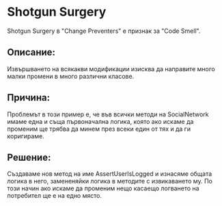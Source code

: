 ﻿# Shotgun Surgery

Shotgun Surgery в "Change Preventers" е признак за "Code Smell".

## Описание:
Извършването на всякакви модификации изисква да направите много малки промени в много различни класове.

## Причина:
Проблемът в този пример е, че във всички методи на SocialNetwork имаме една и съща първоначална логика,
която ако искаме да променим ще трябва да минем през всеки един от тях и да ги коригираме.

## Решение:
Създаваме нов метод на име AssertUserIsLogged и изнасяме общата логика в него, замененяйки логика
в методите с извикаването му. По този начин ако искаме да променим нещо касаещо логването на потребител
ще е на едно място.